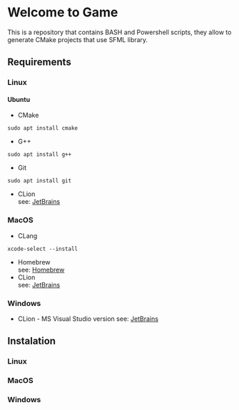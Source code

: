 # Welcome to Game

This is a repository that contains  BASH and Powershell scripts, they allow to generate CMake projects that use SFML library.

## Requirements

### Linux

#### Ubuntu

* CMake
```
sudo apt install cmake
```
* G++
```
sudo apt install g++
```
* Git
```
sudo apt install git
```
* CLion  
see: [JetBrains](https://www.jetbrains.com/help/clion/installation-guide.html)
### MacOS
* CLang
```
xcode-select --install
```
* Homebrew  
see: [Homebrew](https://brew.sh)  
* CLion   
see: [JetBrains](https://www.jetbrains.com/help/clion/installation-guide.html)
### Windows
* CLion - MS Visual Studio version
see: [JetBrains](https://www.jetbrains.com/help/clion/installation-guide.html)
## Instalation

### Linux

### MacOS

### Windows

